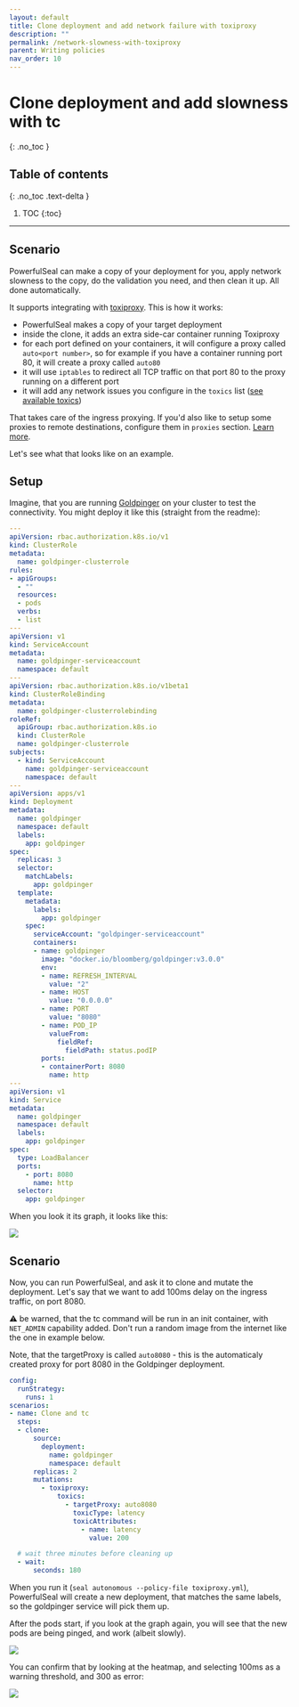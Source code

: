 ```yaml
---
layout: default
title: Clone deployment and add network failure with toxiproxy
description: ""
permalink: /network-slowness-with-toxiproxy
parent: Writing policies
nav_order: 10
---
```


# Clone deployment and add slowness with tc
{: .no_toc }

## Table of contents
{: .no_toc .text-delta }

1. TOC
{:toc}

---

## Scenario

PowerfulSeal can make a copy of your deployment for you, apply network slowness to the copy, do the validation you need, and then clean it up. All done automatically.

It supports integrating with [toxiproxy](https://github.com/Shopify/toxiproxy). This is how it works:

- PowerfulSeal makes a copy of your target deployment
- inside the clone, it adds an extra side-car container running Toxiproxy
- for each port defined on your containers, it will configure a proxy called `auto<port number>`, so for example if you have a container running port 80, it will create a proxy called `auto80`
- it will use `iptables` to redirect all TCP traffic on that port 80 to the proxy running on a different port
- it will add any network issues you configure in the `toxics` list ([see available toxics](https://github.com/shopify/toxiproxy#toxics))

That takes care of the ingress proxying. If you'd also like to setup some proxies to remote destinations, configure them in `proxies` section. [Learn more](https://github.com/shopify/toxiproxy#2-populating-toxiproxy).

Let's see what that looks like on an example.

## Setup

Imagine, that you are running [Goldpinger](https://github.com/bloomberg/goldpinger) on your cluster to test the connectivity. You might deploy it like this (straight from the readme):

```yaml
---
apiVersion: rbac.authorization.k8s.io/v1
kind: ClusterRole
metadata:
  name: goldpinger-clusterrole
rules:
- apiGroups:
  - ""
  resources:
  - pods
  verbs:
  - list
---
apiVersion: v1
kind: ServiceAccount
metadata:
  name: goldpinger-serviceaccount
  namespace: default
---
apiVersion: rbac.authorization.k8s.io/v1beta1
kind: ClusterRoleBinding
metadata:
  name: goldpinger-clusterrolebinding
roleRef:
  apiGroup: rbac.authorization.k8s.io
  kind: ClusterRole
  name: goldpinger-clusterrole
subjects:
  - kind: ServiceAccount
    name: goldpinger-serviceaccount
    namespace: default
---
apiVersion: apps/v1
kind: Deployment
metadata:
  name: goldpinger
  namespace: default
  labels:
    app: goldpinger
spec:
  replicas: 3
  selector:
    matchLabels:
      app: goldpinger
  template:
    metadata:
      labels:
        app: goldpinger
    spec:
      serviceAccount: "goldpinger-serviceaccount"
      containers:
      - name: goldpinger
        image: "docker.io/bloomberg/goldpinger:v3.0.0"
        env:
        - name: REFRESH_INTERVAL
          value: "2"
        - name: HOST
          value: "0.0.0.0"
        - name: PORT
          value: "8080"
        - name: POD_IP
          valueFrom:
            fieldRef:
              fieldPath: status.podIP
        ports:
        - containerPort: 8080
          name: http
---
apiVersion: v1
kind: Service
metadata:
  name: goldpinger
  namespace: default
  labels:
    app: goldpinger
spec:
  type: LoadBalancer
  ports:
    - port: 8080
      name: http
  selector:
    app: goldpinger
```

When you look it its graph, it looks like this:

![](../media/clone-toxiproxy-1.png)


## Scenario

Now, you can run PowerfulSeal, and ask it to clone and mutate the deployment. Let's say that we want to add 100ms delay on the ingress traffic, on port 8080.

:warning: be warned, that the tc command will be run in an init container, with `NET_ADMIN` capability added. Don't run a random image from the internet like the one in example below.

Note, that the targetProxy is called `auto8080` - this is the automaticaly created proxy for port 8080 in the Goldpinger deployment.

```yaml
config:
  runStrategy:
    runs: 1
scenarios:
- name: Clone and tc
  steps:
  - clone:
      source:
        deployment:
          name: goldpinger
          namespace: default
      replicas: 2
      mutations:
        - toxiproxy:
            toxics:
              - targetProxy: auto8080
                toxicType: latency
                toxicAttributes:
                  - name: latency
                    value: 200

  # wait three minutes before cleaning up
  - wait:
      seconds: 180
```

When you run it (`seal autonomous --policy-file toxiproxy.yml`), PowerfulSeal will create a new deployment, that matches the same labels, so the goldpinger service will pick them up.


After the pods start, if you look at the graph again, you will see that the new pods are being pinged, and work (albeit slowly).

![](../media/clone-toxiproxy-2.png)

You can confirm that by looking at the heatmap, and selecting 100ms as a warning threshold, and 300 as error:

![](../media/clone-toxiproxy-3.png)